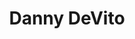 ---
pid: RS386
title: Danny DeVito
location_transcription: where Frank Rizzo is
zipcode: NJ08078
outside_phl: Runnemede NJ
neighborhood: 
age: '24'
age_range: 20-29
instagram: 
image_file_name: RS_386.jpg
proposal_transcription: Danny is a Philadelphia icon who's work has helped put a spot
  light on the city.
topic: Figure,Philadelphia,Pop Culture
topic_summary: 0, 0, 0
type: Sculpture Statue
keywords_other: Danny DeVito, It's Always Sunny in Philadelphia
credit: Joe Savin
image_labels: 
twitter: 
facebook: 
permalink: "/monuments/rs386/"
layout: item-page
---